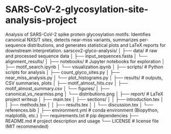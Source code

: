 # SARS-CoV-2-glycosylation-site-analysis-project
Analysis of SARS-CoV-2 spike protein glycosylation motifs. Identifies canonical NXS/T sites, detects near-miss variants, summarizes per-sequence distributions, and generates statistical plots and LaTeX reports for downstream interpretation.
sarscov2-glyco-analysis/
│
├── data/                  # raw and processed sequence data
│   ├── input_sequences.fasta
│   └── alignment_results/
│
├── notebooks/             # Jupyter notebooks for exploration
│   ├── motif_search.ipynb
│   └── visualization.ipynb
│
├── scripts/               # Python scripts for analysis
│   ├── count_glyco_sites.py
│   ├── near_miss_analysis.py
│   └── plot_histograms.py
│
├── results/               # outputs, CSV summaries, plots
│   ├── motif_almost_hits.csv
│   ├── motif_almost_summary.csv
│   └── figures/
│       ├── canonical_vs_nearmiss.png
│       └── distributions.png
│
├── report/                # LaTeX project writeup
│   ├── main.tex
│   ├── sections/
│   │   ├── introduction.tex
│   │   ├── methods.tex
│   │   ├── results.tex
│   │   └── discussion.tex
│   └── references.bib
│
├── environment.yml        # conda environment (Biopython, matplotlib, etc.)
├── requirements.txt       # pip dependencies
├── README.md              # project description and usage
└── LICENSE                # license file (MIT recommended)
